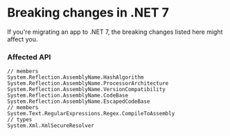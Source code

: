 # Breaking changes in .NET 7

If you're migrating an app to .NET 7, the breaking changes listed here might affect you. 

### Affected API

```
// members
System.Reflection.AssemblyName.HashAlgorithm
System.Reflection.AssemblyName.ProcessorArchitecture
System.Reflection.AssemblyName.VersionCompatibility
System.Reflection.AssemblyName.CodeBase
System.Reflection.AssemblyName.EscapedCodeBase
// members
System.Text.RegularExpressions.Regex.CompileToAssembly
// types
System.Xml.XmlSecureResolver
```